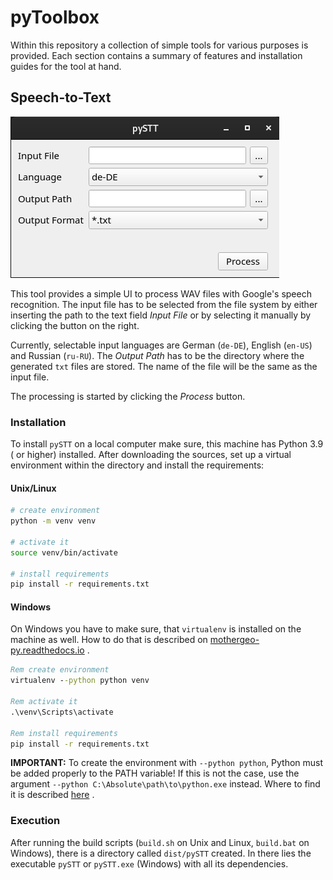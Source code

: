 # pyToolbox

Within this repository a collection of simple tools for various purposes is
provided. Each section contains a summary of features and installation guides
for the tool at hand.

## Speech-to-Text

![view.png](img/speecht_to_text_view.png)

This tool provides a simple UI to process WAV files with Google's speech
recognition. The input file has to be selected from the file system by either
inserting the path to the text field _Input File_ or by selecting it manually by
clicking the button on the right.

Currently, selectable input languages are German (`de-DE`), English (`en-US`)
and Russian (`ru-RU`). The _Output Path_ has to be the directory where the
generated `txt` files are stored. The name of the file will be the same as the
input file.

The processing is started by clicking the _Process_ button.

### Installation

To install `pySTT` on a local computer make sure, this machine has Python 3.9 (
or higher) installed. After downloading the sources, set up a virtual
environment within the directory and install the requirements:

#### Unix/Linux

```sh
# create environment
python -m venv venv

# activate it
source venv/bin/activate

# install requirements
pip install -r requirements.txt
```

#### Windows

On Windows you have to make sure, that `virtualenv` is installed on the machine
as well. How to do that is described
on [mothergeo-py.readthedocs.io](https://mothergeo-py.readthedocs.io/en/latest/development/how-to/venv-win.html#install-virtualenv)
.

```bat
Rem create environment
virtualenv --python python venv

Rem activate it
.\venv\Scripts\activate

Rem install requirements
pip install -r requirements.txt
```

**IMPORTANT:** To create the environment with `--python python`, Python must be
added properly to the PATH variable! If this is not the case, use the
argument `--python C:\Absolute\path\to\python.exe` instead. Where to find it is
described [here](https://mothergeo-py.readthedocs.io/en/latest/development/how-to/venv-win.html#where-s-my-python)
.

### Execution

After running the build scripts (`build.sh` on Unix and Linux, `build.bat`
on Windows), there is a directory called `dist/pySTT` created. In there lies the
executable `pySTT` or `pySTT.exe` (Windows) with all its dependencies.
